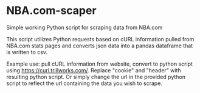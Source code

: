 # NBA.com-scaper
Simple working Python script for scraping data from NBA.com

This script utilizes Python requests based on cURL information pulled from NBA.com stats pages and converts json data into a pandas dataframe that is written to csv.

Example use: pull cURL information from website, convert to python script using https://curl.trillworks.com/. Replace "cookie" and "header" with resulting python script. Or simply change the url in the provided python script to reflect the url containing the data you wish to scrape.
